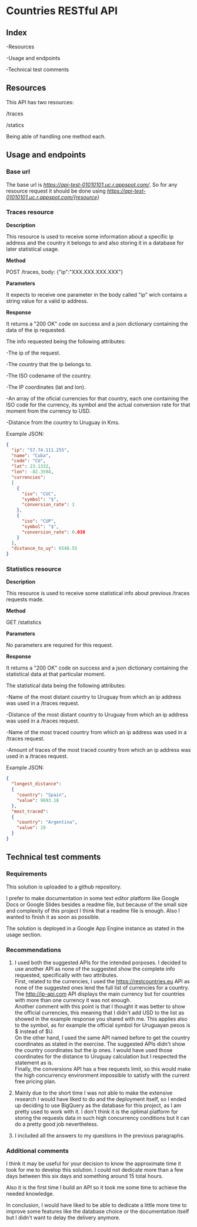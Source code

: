 # Countries RESTful API

## Index

-Resources

-Usage and endpoints

-Technical test comments

## Resources 

This API has two resources:

/traces

/statics

Being able of handling one method each.

## Usage and endpoints

### Base url

The base url is *https://api-test-01010101.uc.r.appspot.com/*.
So for any resource request it should be done using *https://api-test-01010101.uc.r.appspot.com/{resource}*

### Traces resource

**Description**

This resource is used to receive some information about a specific ip address and the country it belongs to and also storing it in a database for later statistical usage.

**Method**

POST /traces, body: {"ip":"XXX.XXX.XXX.XXX"}

**Parameters**

It expects to receive one parameter in the body called "ip" wich contains a string value for a valid ip address.

**Response**

It returns a "200 OK" code on success and a json dictionary containing the data of the ip requested.

The info requested being the following attributes:

-The ip of the request.

-The country that the ip belongs to.

-The ISO codename of the country.

-The IP coordinates (lat and lon).

-An array of the oficial currencies for that country, each one containing the ISO code for the currency, its symbol and the actual conversion rate for that moment from the currency to USD.

-Distance from the country to Uruguay in Kms.

Example JSON:

```json
{
  "ip": "57.74.111.255",
  "name": "Cuba", 
  "code": "CU", 
  "lat": 23.1332, 
  "lon": -82.3594, 
  "currencies": 
  [
    {
      "iso": "CUC", 
      "symbol": "$", 
      "conversion_rate": 1
    }, 
    {
      "iso": "CUP", 
      "symbol": "$", 
      "conversion_rate": 0.038
    }
  ], 
  "distance_to_uy": 6548.55
}
```

### Statistics resource

**Description**

This resource is used to receive some statistical info about previous /traces requests made.

**Method**

GET /statistics

**Parameters**

No parameters are required for this request.

**Response**

It returns a "200 OK" code on success and a json dictionary containing the statistical data at that particular moment.

The statistical data being the following attributes:

-Name of the most distant country to Uruguay from which an ip address was used in a /traces request.

-Distance of the most distant country to Uruguay from which an ip address was used in a /traces request.

-Name of the most traced country from which an ip address was used in a /traces request.

-Amount of traces of the most traced country from which an ip address was used in a /traces request.

Example JSON:

```json
{
  "longest_distance": 
  {
    "country": "Spain", 
    "value": 9693.18
  }, 
  "most_traced": 
  {
    "country": "Argentina", 
    "value": 19
  }
}
```

## Technical test comments

### Requirements

This solution is uploaded to a github repository.

I prefer to make documentation in some text editor platform like Google Docs or Google Slides besides a readme file, but because of the small size and complexity of this project I think that a readme file is enough. Also I wanted to finish it as soon as possible.

The solution is deployed in a Google App Engine instance as stated in the usage section.

### Recommendations

1. I used both the suggested APIs for the intended porposes. I decided to use another API as none of the suggested show the complete info requested, specifically with two attributes.  
First, related to the currencies, I used the https://restcountries.eu API as none of the suggested ones lend the full list of currencies for a country. The http://ip-api.com API displays the main currency but for countries with more than one currency it was not enough.  
Another comment with this point is that I thought it was better to show the official currencies, this meaning that I didn't add USD to the list as showed in the example response you shared with me. This applies also to the symbol, as for example the official symbol for Uruguayan pesos is $ instead of $U.  
On the other hand, I used the same API named before to get the country coordinates as stated in the exercise. The suggested APIs didn't show the country coordinates but the ip ones. I would have used those coordinates for the distance to Uruguay calculation but I respected the statement as is.  
Finally, the conversions API has a free requests limit, so this would make the high concurrency environment impossible to satisfy with the current free pricing plan.

2. Mainly due to the short time I was not able to make the extensive research I would have liked to do and the deployment itself, so I ended up deciding to use BigQuery as the database for this project, as I am pretty used to work with it. I don't think it is the optimal platform for storing the requests data in such high concurrency conditions but it can do a pretty good job nevertheless.

3. I included all the answers to my questions in the previous paragraphs.

### Additional comments

I think it may be useful for your decision to know the approximate time it took for me to develop this solution. I could not dedicate more than a few days between this six days and something around 15 total hours.

Also it is the first time I build an API so it took me some time to achieve the needed knowledge.

In conclusion, I would have liked to be able to dedicate a little more time to improve some features like the database choice or the documentation itself but I didn't want to delay the delivery anymore.
